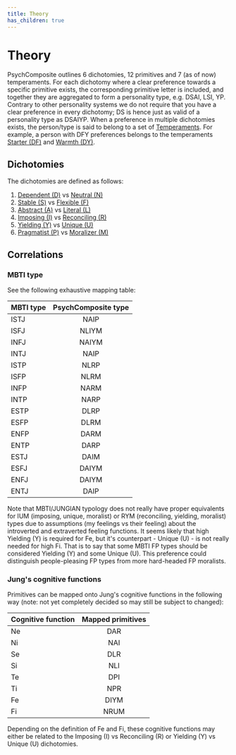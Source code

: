 ```yaml
---
title: Theory
has_children: true
---
```


# Theory

PsychComposite outlines 6 dichotomies, 12 primitives and 7 (as of now) temperaments.
For each dichotomy where a clear preference towards a specific primitive exists, the corresponding primitive letter is included, and together they are aggregated to form a personality type, e.g. DSAI, LSI, YP. 
Contrary to other personality systems we do not require that you have a clear preference in every dichotomy; DS is hence just as valid of a personality type as DSAIYP.
When a preference in multiple dichotomies exists, the person/type is said to belong to a set of [Temperaments](/theory/temperaments).
For example, a person with DFY preferences belongs to the temperaments [Starter (DF)](/theory/temperaments/starter) and [Warmth (DY)](/theory/temperaments/warmth).

## Dichotomies

The dichotomies are defined as follows:

1. [Dependent (D)](/theory/primitives/dependent) vs [Neutral (N)](/theory/primitives/neutral)
2. [Stable (S)](/theory/primitives/stable) vs [Flexible (F)](/theory/primitives/flexible)
3. [Abstract (A)](/theory/primitives/abstract) vs [Literal (L)](/theory/primitives/literal)
4. [Imposing (I)](/theory/primitives/imposing) vs [Reconciling (R)](/theory/primitives/reconciling)
5. [Yielding (Y)](/theory/primitives/yielding) vs [Unique (U)](/theory/primitives/unique)
6. [Pragmatist (P)](/theory/primitives/pragmatist) vs [Moralizer (M)](/theory/primitives/moralizer)

## Correlations

### MBTI type

See the following exhaustive mapping table:

| MBTI type | PsychComposite type |
| :-------- | :------: |
| ISTJ      | NAIP |
| ISFJ      | NLIYM |
| INFJ      | NAIYM |
| INTJ      | NAIP |
| ISTP      | NLRP |
| ISFP      | NLRM |
| INFP      | NARM |
| INTP      | NARP |
| ESTP      | DLRP |
| ESFP      | DLRM |
| ENFP      | DARM |
| ENTP      | DARP |
| ESTJ      | DAIM |
| ESFJ      | DAIYM |
| ENFJ      | DAIYM |
| ENTJ      | DAIP |

Note that MBTI/JUNGIAN typology does not really have proper equivalents for IUM (imposing, unique, moralist) or RYM (reconciling, yielding, moralist) types due to assumptions (my feelings vs their feeling) about the introverted and extraverted feeling functions. It seems likely that high Yielding (Y) is required for Fe, but it's counterpart - Unique (U) - is not really needed for high Fi. That is to say that some MBTI FP types should be considered Yielding (Y) and some Unique (U). This preference could distinguish people-pleasing FP types from more hard-headed FP moralists.

### Jung's cognitive functions

Primitives can be mapped onto Jung's cognitive functions in the following way (note: not yet completely decided so may still be subject to changed):

| Cognitive function| Mapped primitives |
| :---------------- | :------: |
| Ne                | DAR  |
| Ni                | NAI  |
| Se                | DLR  |
| Si                | NLI  |
| Te                | DPI  |
| Ti                | NPR  |
| Fe                | DIYM  |
| Fi                | NRUM |

Depending on the definition of Fe and Fi, these cognitive functions may either be related to the Imposing (I) vs Reconciling (R) or Yielding (Y) vs Unique (U) dichotomies.
